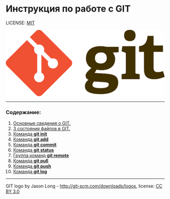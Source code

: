 # Инструкция по работе с GIT


LICENSE: [MIT](license.md)

![git-logo](assets/git-logo.png)

---
### Содержание:

1. [Основные сведения о GIT.](contents/about_GIT.md)
2. [3 состояния файлов в GIT.](contents/state_of_documents.md)
3. [Команда **git init**](contents/git_init.md)
4. [Команда **git add**](contents/git_add.md)
5. [Команда **git commit**](contents/git_commit.md)
6. [Команда **git status**](contents/git_status.md)
7. [Группа команд **git remote**](contents/git_remote.md)
8. [Команда **git pull**](contents/git_pull.md)
9. [Команда **git push**](contents/git_push.md)
10. [Команда **git log**](contents/git_log.md)

---

GIT logo by Jason Long - http://git-scm.com/downloads/logos,
license: [CC BY 3.0](https://creativecommons.org/licenses/by/3.0/)